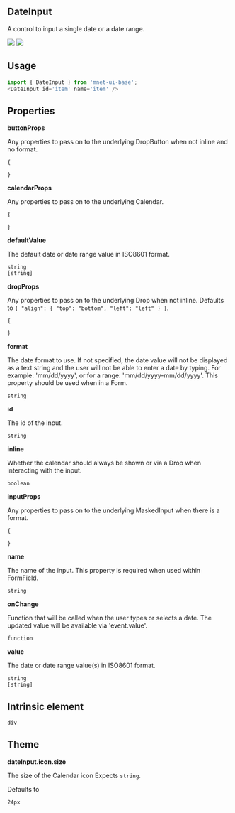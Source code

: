 ## DateInput
A control to input a single date or a date range.

[![](https://cdn-images-1.medium.com/fit/c/120/120/1*TD1P0HtIH9zF0UEH28zYtw.png)](https://storybook.MnetUIBase.io/?selectedKind=Input-DateInput&full=0&stories=1&panelRight=0) [![](https://codesandbox.io/static/img/play-codesandbox.svg)](https://codesandbox.io/s/github/MnetUIBase/MnetUIBase-sandbox?initialpath=/dateinput&module=%2Fsrc%2FDateInput.js)
## Usage

```javascript
import { DateInput } from 'mnet-ui-base';
<DateInput id='item' name='item' />
```

## Properties

**buttonProps**

Any properties to pass on to the underlying DropButton
      when not inline and no format.

```
{

}
```

**calendarProps**

Any properties to pass on to the underlying Calendar.

```
{

}
```

**defaultValue**

The default date or date range value in ISO8601 format.

```
string
[string]
```

**dropProps**

Any properties to pass on to the underlying Drop when not inline. Defaults to `{
  "align": {
    "top": "bottom",
    "left": "left"
  }
}`.

```
{

}
```

**format**

The date format to use. If not specified, the date value will not
      be displayed as a text string and the user will not be able to enter
      a date by typing. For example: 'mm/dd/yyyy', or for a range:
      'mm/dd/yyyy-mm/dd/yyyy'. This property should be used when in a Form.

```
string
```

**id**

The id of the input.

```
string
```

**inline**

Whether the calendar should always be shown or via a Drop when
      interacting with the input.

```
boolean
```

**inputProps**

Any properties to pass on to the underlying MaskedInput
      when there is a format.

```
{

}
```

**name**

The name of the input.
      This property is required when used within FormField.

```
string
```

**onChange**

Function that will be called when the user types or selects a date.
      The updated value will be available via 'event.value'.

```
function
```

**value**

The date or date range value(s) in ISO8601 format.

```
string
[string]
```
  
## Intrinsic element

```
div
```
## Theme
  
**dateInput.icon.size**

The size of the Calendar icon Expects `string`.

Defaults to

```
24px
```
